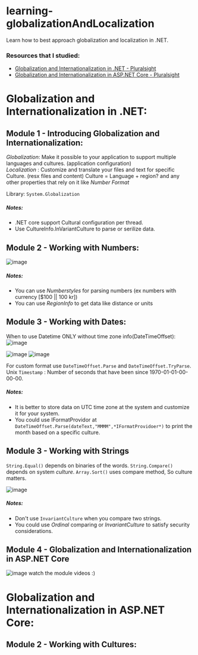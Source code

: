 # learning-globalizationAndLocalization
Learn how to best approach globalization and localization in .NET.

### Resources that I studied:<br>
- [Globalization and Internationalization in .NET - Pluralsight](https://app.pluralsight.com/library/courses/dot-net-6-globalization-internationalization/table-of-contents)
- [Globalization and Internationalization in ASP.NET Core - Pluralsight](https://app.pluralsight.com/library/courses/asp-dot-net-core-6-globalization-internationalization/table-of-contents)


  
# Globalization and Internationalization in .NET:
## Module 1 - Introducing Globalization and Internationalization:
*Globalization*: Make it possible to your application to support multiple languages and cultures. (application configuration) <br>
*Localization* : Customize and translate your files and text for specific Culture. (resx files and content)
Culture = Language + region?  and any other properties that rely on it like *Number Format*<br>


Library: `System.Globalization`

##### Notes:
- .NET core support Cultural configuration per thread.
- Use CultureInfo.InVariantCulture to parse or serilize data.

## Module 2 - Working with Numbers:
![image](https://github.com/user-attachments/assets/376eb9ee-e037-4b38-99ea-8cc6b312db37)

##### Notes:
- You can use *Numberstyles* for parsing numbers (ex numbers with currency [$100 || 100 kr])
- You can use *RegionInfo* to get data like distance or units
  
## Module 3 - Working with Dates:
When to use Datetime ONLY without time zone info(DateTimeOffset):
![image](https://github.com/user-attachments/assets/8d7e7406-a4b2-448a-8547-3086aebffa88)

![image](https://github.com/user-attachments/assets/03de1456-87ba-48ab-afee-c4035ddf0340)
![image](https://github.com/user-attachments/assets/54211364-c0ce-4c03-8b34-2c96d6965a25)

For custom format use `DateTimeOffset.Parse` and `DateTimeOffset.TryParse`.
Unix `Timestamp` : Number of seconds that have been since 1970-01-01-00-00-00.

##### Notes:
- It is better to store data on UTC time zone at the system and customize it for your system.
- You could use IFormatProvidor at `DateTimeOffset.Parse(dateText,"MMMM",*IFormatProvidoer*)` to print the month based on a specific culture.

## Module 3 - Working with Strings
`String.Equal()` depends on binaries of the words.
`String.Compare()` depends on system *culture*.
`Array.Sort()` uses compare method, So culture matters.

![image](https://github.com/user-attachments/assets/e95dc93e-d36f-4d56-a65f-a3a9b9a637a9)

##### Notes:
- Don't use `InvariantCulture` when you compare two strings.
- You could use *Ordinal* comparing or *InvariantCulture* to satisfy security considerations.

## Module 4 - Globalization and Internationalization in ASP.NET Core
 ![image](https://github.com/user-attachments/assets/0d00875d-7a57-4f45-a4b9-1e1cf2b26aa6)
watch the module videos :)


# Globalization and Internationalization in ASP.NET Core:
## Module 2 - Working with Cultures:

